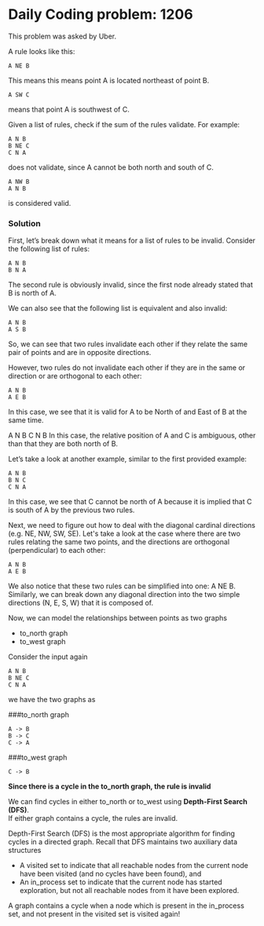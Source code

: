 # Daily Coding problem: 1206

This problem was asked by Uber.

A rule looks like this:

```
A NE B
```

This means this means point A is located northeast of point B.

```
A SW C
```

means that point A is southwest of C.

Given a list of rules, check if the sum of the rules validate. For example:

```
A N B
B NE C
C N A
```
does not validate, since A cannot be both north and south of C.

```
A NW B
A N B
```
is considered valid.


### Solution
First, let’s break down what it means for a list of rules to be invalid. Consider the following list of rules:
```
A N B
B N A
```
The second rule is obviously invalid, since the first node already stated that B is north of A.

We can also see that the following list is equivalent and also invalid:

```
A N B
A S B
```
So, we can see that two rules invalidate each other if they relate the same pair of points and are in opposite directions. 

However, two rules do not invalidate each other if they are in the same or direction or are orthogonal to each other:
```
A N B
A E B
```
In this case, we see that it is valid for A to be North of and East of B at the same time.

A N B
C N B
In this case, the relative position of A and C is ambiguous, other than that they are both north of B.

Let’s take a look at another example, similar to the first provided example:

```
A N B
B N C
C N A
```
In this case, we see that C cannot be north of A because it is implied that C is south of A by the previous two rules. 

Next, we need to figure out how to deal with the diagonal cardinal directions (e.g. NE, NW, SW, SE). Let's take a look at the case where there are two rules relating the same two points, and the directions are orthogonal (perpendicular) to each other:

```
A N B
A E B
```
We also notice that these two rules can be simplified into one: A NE B. Similarly, we can break down any diagonal direction into the two simple directions (N, E, S, W) that it is composed of.

Now, we can model the relationships between points as two graphs 
* to_north graph
* to_west graph


Consider the input again
```text
A N B
B NE C
C N A
```

we have the two graphs as

###to_north graph
```
A -> B
B -> C
C -> A
```

###to_west graph
```
C -> B
```

**Since there is a cycle in the to_north graph, the rule is invalid**

We can find cycles in either to_north or to_west using **Depth-First Search (DFS)**.   
If either graph contains a cycle, the rules are invalid.

Depth-First Search (DFS) is the most appropriate algorithm for finding cycles in a directed graph. Recall that DFS maintains two auxiliary data structures

* A visited set to indicate that all reachable nodes from the current node have been visited (and no cycles have been found), and
* An in_process set to indicate that the current node has started exploration, but not all reachable nodes from it have been explored.

A graph contains a cycle when a node which is present in the in_process set, and not present in the visited set is visited again! 


